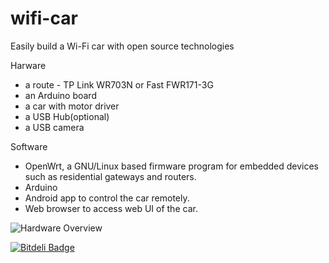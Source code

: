 wifi-car
========

Easily build a Wi-Fi car with open source technologies

Harware
- a route - TP Link WR703N or Fast FWR171-3G 
- an Arduino board
- a car with motor driver
- a USB Hub(optional)
- a USB camera

Software
- OpenWrt, a GNU/Linux based firmware program for embedded devices such as residential gateways and routers.
- Arduino
- Android app to control the car remotely.
- Web browser to access web UI of the car.

![Hardware Overview](https://github.com/xiongyihui/wifi-car/blob/master/doc/hardware_overview.png?raw=true)





[![Bitdeli Badge](https://d2weczhvl823v0.cloudfront.net/xiongyihui/wifi-car/trend.png)](https://bitdeli.com/free "Bitdeli Badge")


